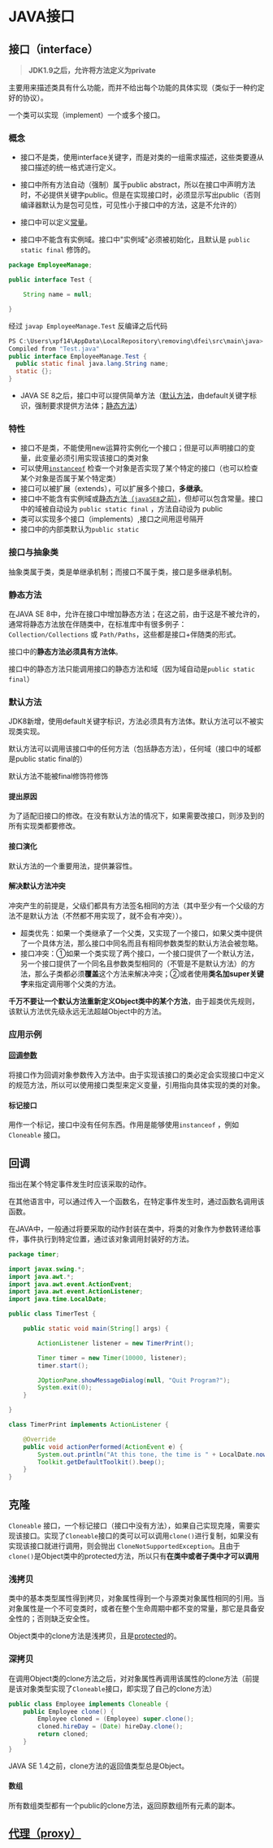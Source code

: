 # JAVA接口

## 接口（interface）

> **JDK1.9之后，允许将方法定义为private** 

主要用来描述类具有什么功能，而并不给出每个功能的具体实现（类似于一种约定好的协议）。

一个类可以实现（implement）一个或多个接口。

### 概念

- 接口不是类，使用interface关键字，而是对类的一组需求描述，这些类要遵从接口描述的统一格式进行定义。

- 接口中所有方法自动（强制）属于public abstract，所以在接口中声明方法时，不必提供关键字public。但是在实现接口时，必须显示写出public（否则编译器默认为是包可见性，可见性小于接口中的方法，这是不允许的）

- 接口中可以定义[常量](./附录E-JAVA常用关键字.md)。

- 接口中不能含有实例域。接口中"实例域"必须被初始化，且默认是 `public static final` 修饰的。

```java
package EmployeeManage;

public interface Test {

    String name = null;

}
```

经过 `javap EmployeeManage.Test` 反编译之后代码

```java
PS C:\Users\xpf14\AppData\LocalRepository\removing\dfei\src\main\java> javap EmployeeManage.Test
Compiled from "Test.java"
public interface EmployeeManage.Test {
  public static final java.lang.String name;
  static {};
}
```

- JAVA SE 8之后，接口中可以提供简单方法（[默认方法](#默认方法)，由default关键字标识，强制要求提供方法体；[静态方法](#静态方法)）

### 特性

- 接口不是类，不能使用new运算符实例化一个接口；但是可以声明接口的变量，此变量必须引用实现该接口的类对象
- 可以使用[`instanceof`](./附录E-JAVA常用关键字.md) 检查一个对象是否实现了某个特定的接口（也可以检查某个对象是否属于某个特定类）
- 接口可以被扩展（extends），可以扩展多个接口，**多继承**。
- 接口中不能含有实例域或[静态方法（`javaSE8`之前）](#静态方法)，但却可以包含常量。接口中的域被自动设为 `public static final` ，方法自动设为 public
- 类可以实现多个接口（implements）,接口之间用逗号隔开
- 接口中的内部类默认为`public static` 

### 接口与抽象类

抽象类属于类，类是单继承机制；而接口不属于类，接口是多继承机制。

### 静态方法

在JAVA SE 8中，允许在接口中增加静态方法；在这之前，由于这是不被允许的，通常将静态方法放在伴随类中，在标准库中有很多例子：`Collection/Collections` 或 `Path/Paths`，这些都是接口+伴随类的形式。

接口中的**静态方法必须具有方法体**。

接口中的静态方法只能调用接口的静态方法和域（因为域自动是`public static final`）

### 默认方法

JDK8新增，使用default关键字标识，方法必须具有方法体。默认方法可以不被实现类实现。

默认方法可以调用该接口中的任何方法（包括静态方法），任何域（接口中的域都是public static final的）

默认方法不能被final修饰符修饰

#### 提出原因

为了适配旧接口的修改。在没有默认方法的情况下，如果需要改接口，则涉及到的所有实现类都要修改。

#### 接口演化

默认方法的一个重要用法，提供兼容性。

#### 解决默认方法冲突

冲突产生的前提是，父级们都具有方法签名相同的方法（其中至少有一个父级的方法不是默认方法（不然都不用实现了，就不会有冲突））。

- 超类优先：如果一个类继承了一个父类，又实现了一个接口，如果父类中提供了一个具体方法，那么接口中同名而且有相同参数类型的默认方法会被忽略。
- 接口冲突：①如果一个类实现了两个接口，一个接口提供了一个默认方法，另一个接口提供了一个同名且参数类型相同的（不管是不是默认方法）的方法，那么子类都必须**覆盖**这个方法来解决冲突；②或者使用**类名加super关键字**来指定调用哪个父类的方法。

**千万不要让一个默认方法重新定义Object类中的某个方法**，由于超类优先规则，该默认方法优先级永远无法超越Object中的方法。

### 应用示例

#### [回调参数](#回调) 

将接口作为回调对象参数传入方法中。由于实现该接口的类必定会实现接口中定义的规范方法，所以可以使用接口类型来定义变量，引用指向具体实现的类的对象。

#### 标记接口

用作一个标记，接口中没有任何东西。作用是能够使用`instanceof` ，例如`Cloneable` 接口。



## 回调

指出在某个特定事件发生时应该采取的动作。

在其他语言中，可以通过传入一个函数名，在特定事件发生时，通过函数名调用该函数。

在JAVA中，一般通过将要采取的动作封装在类中，将类的对象作为参数转递给事件，事件执行到特定位置，通过该对象调用封装好的方法。

```java
package timer;

import javax.swing.*;
import java.awt.*;
import java.awt.event.ActionEvent;
import java.awt.event.ActionListener;
import java.time.LocalDate;

public class TimerTest {

    public static void main(String[] args) {

        ActionListener listener = new TimerPrint();

        Timer timer = new Timer(10000, listener);
        timer.start();

        JOptionPane.showMessageDialog(null, "Quit Program?");
        System.exit(0);
    }

}

class TimerPrint implements ActionListener {

    @Override
    public void actionPerformed(ActionEvent e) {
        System.out.println("At this tone, the time is " + LocalDate.now());
        Toolkit.getDefaultToolkit().beep();
    }
}
```

## 克隆

`Cloneable` 接口，一个标记接口（接口中没有方法），如果自己实现克隆，需要实现该接口。实现了`Cloneable`接口的类可以可以调用`clone()`进行复制，如果没有实现该接口就进行调用，则会抛出 `CloneNotSupportedException`。且由于`clone()`是Object类中的protected方法，所以只有**在类中或者子类中才可以调用**

### 浅拷贝

类中的基本类型属性得到拷贝，对象属性得到一个与源类对象属性相同的引用。当对象属性是一个不可变类时，或者在整个生命周期中都不变的常量，那它是具备安全性的；否则缺乏安全性。

Object类中的clone方法是浅拷贝，且是[protected](./02-JAVA基本语法.md)的。

### 深拷贝

在调用Object类的clone方法之后，对对象属性再调用该属性的clone方法（前提是该对象类型实现了`Cloneable`接口，即实现了自己的clone方法）

```java
public class Employee implements Cloneable {
	public Employee clone() {
		Employee cloned = (Employee) super.clone();
		cloned.hireDay = (Date) hireDay.clone();
		return cloned;
	}
}
```

JAVA SE 1.4之前，clone方法的返回值类型总是Object。

#### 数组

所有数组类型都有一个public的clone方法，返回原数组所有元素的副本。



## [代理（proxy）](./附录L-JAVA代理.md) 